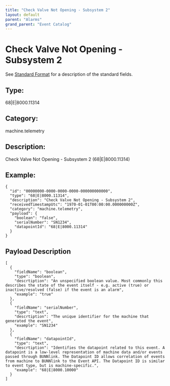 ```yaml
---
title: "Check Valve Not Opening - Subsystem 2"
layout: default
parent: "Alarms"
grand_parent: "Event Catalog"
---
```


# Check Valve Not Opening - Subsystem 2

See [Standard Format](/event-subscriptions/event-format) for a description of the standard fields.

## Type:

68\|E\|8000.11314

## Category:

machine.telemetry

## Description: 

Check Valve Not Opening - Subsystem 2 (68\|E\|8000.11314)

## Example:

```
{
  "id": "00000000-0000-0000-0000-000000000000",
  "type": "68|E|8000.11314",
  "description": "Check Valve Not Opening - Subsystem 2",
  "receivedTimestampUtc": "1970-01-01T00:00:00.000000000Z",
  "category": "machine.telemetry",
  "payload": {
    "boolean": "false",
    "serialNumber": "SN1234",
    "datapointId": "68|E|8000.11314"
  }
}
```

## Payload Description

```
[
  {
    "fieldName": "boolean",
    "type": "boolean",
    "descrtiption": "An unspecified boolean value. Most commonly this describes the state of the event itself - e.g. active (true) or inactive/resolved (false) if the event is an alarm",
    "example": "true"
  },
  {
    "fieldName": "serialNumber",
    "type": "text",
    "descrtiption": "The unique identifier for the machine that generated the event",
    "example": "SN1234"
  },
  {
    "fieldName": "datapointId",
    "type": "text",
    "descrtiption": "Identifies the datapoint related to this event. A datapoint is a low-level representation of machine data and/or events passed through BUNNlink. The Datapoint ID allows correlation of events from machine to BUNNlink to the Event API. The Datapoint ID is similar to event type, but is machine-specific.",
    "example": "68|E|8000.10000"
  }
]
```

